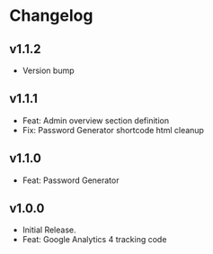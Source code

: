 # Changelog

## v1.1.2

* Version bump

## v1.1.1

* Feat: Admin overview section definition
* Fix: Password Generator shortcode html cleanup

## v1.1.0

* Feat: Password Generator

## v1.0.0

* Initial Release.
* Feat: Google Analytics 4 tracking code
